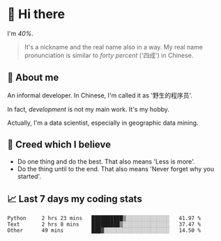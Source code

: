 # 👋 Hi there

I'm *40%*.

> It's a nickname and the real name also in a way.
> My real name pronunciation is similar to *forty percent* ('四成') in Chinese.

## :speech_balloon: About me

An informal developer. In Chinese, I'm called it as '野生的程序员'.

In fact, _development_ is not my main work. It's my hobby.

Actually, I'm a data scientist, especially in geographic data mining.

## :see_no_evil: Creed which I believe

- Do one thing and do the best. That also means 'Less is more'.
- Do the thing until to the end. That also means 'Never forget why you started'.

## :chart_with_upwards_trend: Last 7 days my coding stats

<!--START_SECTION:waka-->

```text
Python     2 hrs 23 mins   ██████████▒░░░░░░░░░░░░░░   41.97 %
Text       2 hrs 8 mins    █████████▒░░░░░░░░░░░░░░░   37.47 %
Other      49 mins         ███▓░░░░░░░░░░░░░░░░░░░░░   14.50 %
```

<!--END_SECTION:waka-->
